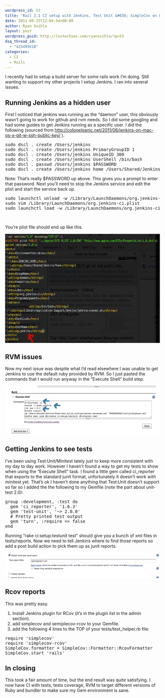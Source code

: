 ```yaml
---
wordpress_id: 53
title: 'Rail 3.1 CI setup with Jenkins, Test Unit &#038; SimpleCov on OS X Lion.'
date: 2011-09-25T12:04:54+00:00
author: Ryan Svihla
layout: post
wordpress_guid: http://lostechies.com/ryansvihla/?p=53
dsq_thread_id:
  - "425495610"
categories:
  - CI
  - Rails
---
```

I recently had to setup a build server for some rails work I&#8217;m doing. Still wanting to support my other projects I setup Jenkins. I ran into several issues.

## Running Jenkins as a hidden user

First I noticed that jenkins was running as the &#8220;daemon&#8221; user, this obviously wasn&#8217;t going to work for github and rvm needs. So I did some googling and had some guides to get Jenkins running as a specific user. I did the following (sourced from http://colonelpanic.net/2011/06/jenkins-on-mac-os-x-git-w-ssh-public-key/ ).

<pre>sudo dscl . create /Users/jenkins
sudo dscl . create /Users/jenkins PrimaryGroupID 1
sudo dscl . create /Users/jenkins UniqueID 300
sudo dscl . create /Users/jenkins UserShell /bin/bash
sudo dscl . passwd /Users/jenkins $PASSWORD
sudo dscl . create /Users/jenkins home /Users/Shared/Jenkins/Home/</pre>

Note: That&#8217;s really $PASSWORD up above. This gives you a prompt to enter that password. Next you&#8217;ll need to stop the Jenkins service and edit the plist and start the service back up.

<pre>sudo launchctl unload -w /Library/LaunchDaemons/org.jenkins-ci.plist
sudo vim /Library/LaunchDaemons/org.jenkins-ci.plist
sudo launchctl load -w /Library/LaunchDaemons/org.jenkins-ci.plist</pre>

&nbsp;

You&#8217;re plist file should end up like this.

<img title="file_to_edit.png" src="/content/ryansvihla/uploads/2011/09/file_to_edit.png" border="0" alt="File to edit" width="600" height="355" />

## RVM issues

Now my next issue was despite what I&#8217;d read elsewhere I was unable to get Jenkins to use the default ruby provided by RVM. So I just pasted the commands that I would run anyway in the &#8220;Execute Shell&#8221; build step.

<img title="rvm_workaround.png" src="/content/ryansvihla/uploads/2011/09/rvm_workaround.png" border="0" alt="Rvm workaround" width="600" height="161" />

## Getting Jenkins to see tests

I&#8217;ve been using Test:Unit/Minitest lately just to keep more consistent with my day to day work. However I haven&#8217;t found a way to get my tests to show when using the &#8220;Execute Shell&#8221; task. I found a little gem called ci_reporter that exports to the standard junit format, unfortunately it doesn&#8217;t work with minitest yet. That&#8217;s ok I haven&#8217;t done anything that Test:Unit doesn&#8217;t support so far so I added the the following to my Gemfile (note the part about unit-test 2.0):

<pre>group :development, :test do
  gem 'ci_reporter', '1.6.3'
  gem 'test-unit', '~&gt; 2.0.0'
  # Pretty printed test output
  gem 'turn', :require =&gt; false
end</pre>

Running &#8220;rake ci:setup:testunit test&#8221; should give you a bunch of xml files in tests/reports. Now we need to tell Jenkins where to find those reports so add a post build action to pick them up as junit reports.

<img title="post_build_actions.png" src="/content/ryansvihla/uploads/2011/09/post_build_actions.png" border="0" alt="Post build actions" width="600" height="82" />

## Rcov reports

This was pretty easy.

  1. Install Jenkins plugin for RCov (it&#8217;s in the plugin list in the admin section).
  2. add simplecov and semiplecov-rcov to your Gemfile.
  3. add the following 4 lines to the TOP of your tests/test_helper.rb file:

<pre brush="ruby">require 'simplecov'
require 'simplecov-rcov'
SimpleCov.formatter = SimpleCov::Formatter::RcovFormatter
SimpleCov.start 'rails'
</pre>



## In closing

This took a fair amount of time, but the end result was quite satisfying. I now have CI with tests, tests coverage, RVM to target different versions of Ruby and bundler to make sure my Gem environment is sane.